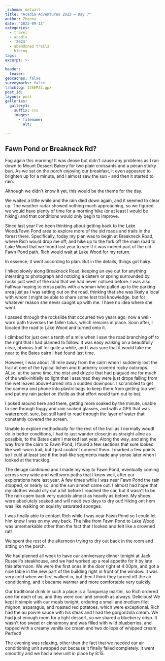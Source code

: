 ```yaml
---
_schema: default
title: "Acadia Adventures 2023 – Day 7"
author: Zhanna
date: "2023-09-13"
categories: 
  - travel
  - acadia
  - '2023'
  - abandoned trails
  - hiking
tags:
excerpt: >-
  
header:
  teaser:
geocaches: false
surveymarks: false
tracklog: 13SEP23.gpx
post_id: 
layout: post
galleries:
  gallery1:
    suffix: cvx
    images:
      - filename: 
        alt:
    
---
```


## Fawn Pond or Breakneck Rd?

Fog again this morning! It was dense but didn't cause any problems as I ran down to Mount Dessert Bakery for two plain croissants and a pecan sticky bun. As we sat on the porch enjoying our breakfast, it even appeared to brighten up for a minute, and I almost saw the sun - and then it started to rain.

Although we didn't know it yet, this would be the theme for the day.

We waited a little while and the rain died down again, and it seemed to clear up. The weather radar showed nothing much approaching, so we figured we would have plenty of time for a morning hike (or at least I would be hiking) and that conditions would only begin to improve.

Since last year I've been thinking about getting back to the Lake Wood/Fawn Pond area to explore more of the old roads and trails in the forest there. Specifically, today my plan was to begin at Breakneck Road, where Rich would drop me off, and hike up to the fork off the main road to Lake Wood that we found last year to see if it was indeed part of the old Fawn Pond path. Rich would wait at Lake Wood for my return.

In essence, it went according to plan. But in the details, things got hairy.

I hiked slowly along Breakneck Road, keeping an eye out for anything intersting to photograph and noticing a cistern or spring surrounded by rocks just west of the road that we had never noticed before. I was also halfway hoping to cross paths with a woman who pulled up to the parking area just as I was setting out on the road, thinking that she was likely a local with whom I might be able to share some lost trail knowledge, but for whatever reason she never caught up with me. I have no idea where she went.

I passed through the rockslide that occurred two years ago; now a well-worn path traverses the fallen talus, which remains in place. Soon after, I located the road to Lake Wood and turned onto it.

I climbed for just over a tenth of a mile when I saw the road branching off to the right that I had planned to follow. It was easy walking on a beautifully clear, obvious trail for quite a while, and I was sure that it would take me near to the Bates cairn I had found last time.

However, I was about .19 mile away from the cairn when I suddenly lost the trail at one of the typical lichen and blueberry covered rocky outcrops. ALso, at the same time, the mist and drizzle that had plagued me for much of the walk-initially so light that I assumed they were just drops falling from the wet leaves above-turned into a sudden downpour. I scrambled to get the camera and phone into plastic bags to keep them from getting too wet and put my rain jacket on (futile as that effort would turn out to be).

I poked around here and there, getting more soaked by the minute, unable to see through foggy and rain soaked glasses, and with a GPS that was waterproof, sure, but still hard to read through the layer of water that constantly covered the screen.

Unable to explore methodically for the rest of the trail as I normally woudl do in better conditions, I had to just wander closer,in as straight aline as possible, to the Bates cairn I marked last year. Along the way, and alng the way from the cairn to Fawn Pond, I found a few sections that sure looked like well-worn trail, but I just couldn't connect them. I marked a few points so I culd at least see if the trail-like segments made any sense later when I looked at the tracklog.

The deluge continued and I made my way to Fawn Pond, eventually coming across very wide and well worn paths that I knew well, after our explorations here last year. A few times while I was near Fawn Pond the rain stopped, or nearly so, and the sun almost came out. I almost had hope that my clothes would dry out a bit before I reached the car, but it wasn't to be. The rain caem back very quickly almost as heavily as before. My shoes were absolutely soaked and will need two days to dry out! Hiking ont hem was like walking on squishy saturated sponges. 

I was finally able to contact Rich while I was near Fawn Pond so I could let him know I was on my way back. The hike from Fawn Pond to Lake Wood was unremarkable other than the fact that I looked and felt like a drowned rat!

We spent the rest of the afternoon trying to dry out back in the room and sitting on the porch.

We had planned all week to have our anniversary dinner tonight at Jack Russell's steakhouse, and we had worked up a real appetite for it by late this afternoon. We were the first ones in the door right at 4:00pm, and got a nice table in the new part of the building right in front of the window. It was very cold when we first walked in, but then I think they turned off the air conditioning, and it became warmer and more comfortable very quickly. 

Our traditional drink in such a place is a Tanqueray martini, so Rich ordered one for each of us, and they were cool and smooth as always. Delicious! We kept it simple with our meals tonight, ordering a small and medium filet mignon, asparagus, and roasted red potatoes, which were exceptional. Rich had the au poivre sauce with his steak and I had the gorgonzola cream. We had just enough room for a light dessert, so we shared a blueberry crisp. It wasn't too sweet or cinnamony and was filled with wild blueberries, and topped with a creamy vanilla ice cream and two dollops of whipped cream. Perfect!

The evening was relaxing, other than the fact that we needed our air conditioning unit swapped out because it finally failed completely. It went smoothly and we had a new unit in place by 8:15.